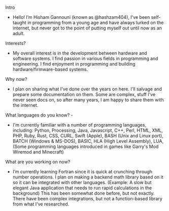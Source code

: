 Intro
- Hello!
I’m Hisham Gannouni (known as @hashzam404),
I've been self-taught in programming from a young age and have always lurked
on the internet, but never got to the point of putting myself out until now as an adult.

Interests?
- My overall interest is in the development between hardware and software systems. I find 
passion in various fields in programming and engineering. I find enjoyment in programming
and building hardware/firmware-based systems.

Why now?
- I plan on sharing what I've done over the years on here. I'll salvage and prepare some
documentation on them. Some are complex, stuff I've never seen docs on, so after many
years, I am happy to share them with the internet. 

What languages do you know? -
- I'm currently familiar with a number of programming languages, including: Python, Processing, Java, Javascript, C++, Perl, HTML, XML, PHP, Ruby, Rust, CSS, CURL, Swift (Apple), BASH (Unix and Linux port), BATCH (Windows & MS-DOS), BASIC, HLA (High Level Assembly), LUA, (Some programming languages introduced in games like Garry's Mod Wiremod and Minecraft)

What are you working on now?
- I’m currently learning Fortran since it is quick at crunching through number operations.
I plan on making a backend math library based on it so it can be integrated with other languages.
(Example: A slow but elegant Java application that needs to run rapid calculations in the background)
This has been somewhat done before, but not exactly. There have been complex integrations, but not 
a function-based library from what I've researched. 
